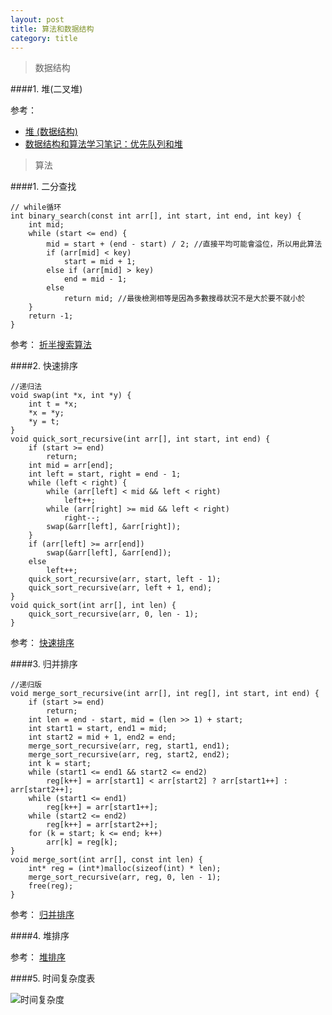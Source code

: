 ```yaml
---
layout: post
title: 算法和数据结构
category: title
---
```


> 数据结构

####1. 堆(二叉堆)

参考： 

* [堆 (数据结构)](https://zh.wikipedia.org/wiki/%E5%A0%86_(%E6%95%B0%E6%8D%AE%E7%BB%93%E6%9E%84) "markdown")
* [数据结构和算法学习笔记：优先队列和堆](http://www.yeolar.com/note/2012/05/26/ds-heap/ "markdown")


> 算法

####1. 二分查找

```
// while循环
int binary_search(const int arr[], int start, int end, int key) {
	int mid;
	while (start <= end) {
		mid = start + (end - start) / 2; //直接平均可能會溢位，所以用此算法
		if (arr[mid] < key)
			start = mid + 1;
		else if (arr[mid] > key)
			end = mid - 1;
		else
			return mid; //最後檢測相等是因為多數搜尋狀況不是大於要不就小於
	}
	return -1;
}
```

参考： [折半搜索算法](https://zh.wikipedia.org/zh-cn/%E6%8A%98%E5%8D%8A%E6%90%9C%E7%B4%A2%E7%AE%97%E6%B3%95 "markdown")

####2. 快速排序

```
//递归法
void swap(int *x, int *y) {
	int t = *x;
	*x = *y;
	*y = t;
}
void quick_sort_recursive(int arr[], int start, int end) {
	if (start >= end)
		return;
	int mid = arr[end];
	int left = start, right = end - 1;
	while (left < right) {
		while (arr[left] < mid && left < right)
			left++;
		while (arr[right] >= mid && left < right)
			right--;
		swap(&arr[left], &arr[right]);
	}
	if (arr[left] >= arr[end])
		swap(&arr[left], &arr[end]);
	else
		left++;
	quick_sort_recursive(arr, start, left - 1);
	quick_sort_recursive(arr, left + 1, end);
}
void quick_sort(int arr[], int len) {
	quick_sort_recursive(arr, 0, len - 1);
}
```

参考： [快速排序](https://zh.wikipedia.org/zh-cn/%E5%BF%AB%E9%80%9F%E6%8E%92%E5%BA%8F "markdown")

####3. 归并排序

```
//递归版
void merge_sort_recursive(int arr[], int reg[], int start, int end) {
	if (start >= end)
		return;
	int len = end - start, mid = (len >> 1) + start;
	int start1 = start, end1 = mid;
	int start2 = mid + 1, end2 = end;
	merge_sort_recursive(arr, reg, start1, end1);
	merge_sort_recursive(arr, reg, start2, end2);
	int k = start;
	while (start1 <= end1 && start2 <= end2)
		reg[k++] = arr[start1] < arr[start2] ? arr[start1++] : arr[start2++];
	while (start1 <= end1)
		reg[k++] = arr[start1++];
	while (start2 <= end2)
		reg[k++] = arr[start2++];
	for (k = start; k <= end; k++)
		arr[k] = reg[k];
}
void merge_sort(int arr[], const int len) {
	int* reg = (int*)malloc(sizeof(int) * len);
	merge_sort_recursive(arr, reg, 0, len - 1);
	free(reg);
}
```

参考： [归并排序](https://zh.wikipedia.org/zh-cn/%E5%BD%92%E5%B9%B6%E6%8E%92%E5%BA%8F "markdown")

####4. 堆排序

参考： [堆排序](https://zh.wikipedia.org/zh-cn/%E5%A0%86%E6%8E%92%E5%BA%8F "markdown")

####5. 时间复杂度表

![时间复杂度](http://img.kuqin.com/upimg/allimg/150316/2135526204-41.jpg "markdown")
